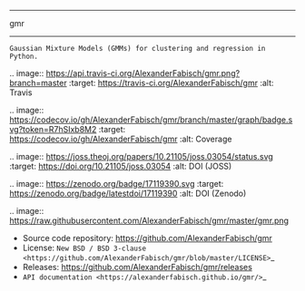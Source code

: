 ***
gmr
***

    Gaussian Mixture Models (GMMs) for clustering and regression in Python.

.. image:: https://api.travis-ci.org/AlexanderFabisch/gmr.png?branch=master
   :target: https://travis-ci.org/AlexanderFabisch/gmr
   :alt: Travis

.. image:: https://codecov.io/gh/AlexanderFabisch/gmr/branch/master/graph/badge.svg?token=R7hSIxb8M2
   :target: https://codecov.io/gh/AlexanderFabisch/gmr
   :alt: Coverage

.. image:: https://joss.theoj.org/papers/10.21105/joss.03054/status.svg
   :target: https://doi.org/10.21105/joss.03054
   :alt: DOI (JOSS)

.. image:: https://zenodo.org/badge/17119390.svg
   :target: https://zenodo.org/badge/latestdoi/17119390
   :alt: DOI (Zenodo)

.. image:: https://raw.githubusercontent.com/AlexanderFabisch/gmr/master/gmr.png

* Source code repository: https://github.com/AlexanderFabisch/gmr
* License: `New BSD / BSD 3-clause <https://github.com/AlexanderFabisch/gmr/blob/master/LICENSE>`_
* Releases: https://github.com/AlexanderFabisch/gmr/releases
* `API documentation <https://alexanderfabisch.github.io/gmr/>`_
